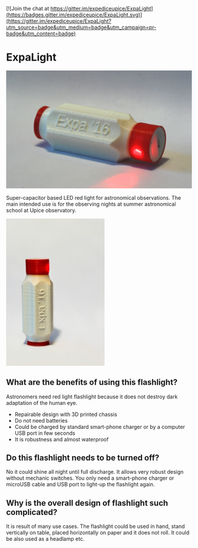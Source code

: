 [![Join the chat at https://gitter.im/expediceupice/ExpaLight](https://badges.gitter.im/expediceupice/ExpaLight.svg)](https://gitter.im/expediceupice/ExpaLight?utm_source=badge&utm_medium=badge&utm_campaign=pr-badge&utm_content=badge)

# ExpaLight

![ExpaLight 2016](/DOC/src/img/Expa_light16.JPG)

Super-capacitor based LED red light for astronomical observations. The main intended use is for the observing nights at summer astronomical school at Upice observatory.

![ExpaLight](DOC/expaLight_small.jpg?raw=true "ExpaLight")

## What are the benefits of using this flashlight?

Astronomers need red light flashlight because it does not destroy dark adaptation of the human eye.

* Repairable design with 3D printed chassis
* Do not need batteries 
* Could be charged by standard smart-phone charger or by a computer USB port in few seconds
* It is robustness and almost waterproof

## Do this flashlight needs to be turned off?

No it could shine all night until full discharge. It allows very robust design without mechanic switches. You only need a smart-phone charger or microUSB cable and USB port to light-up the flashlight again. 

## Why is the overall design of flashlight such complicated?

It is result of many use cases. The flashlight could be used in hand, stand vertically on table, placed horizontally on paper and it does not roll. It could be also used as a headlamp etc.
